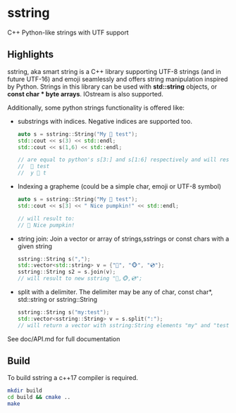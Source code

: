 # sstring
C++ Python-like strings with UTF support

## Highlights

sstring, aka smart string is a C++ library supporting UTF-8 strings (and in future UTF-16) and emoji seamlessly and offers string manipulation inspired by Python. Strings in this library can be used with **std::string** objects, or **const char * byte arrays**. IOstream is also supported. 

Additionally, some python strings functionality is offered like:
 * substrings with indices. Negative indices are supported too.
   ```C++
   auto s = sstring::String("My 🎃 test");
   std::cout << s(3) << std::endl;
   std::cout << s(1,6) << std::endl;
   
   // are equal to python's s[3:] and s[1:6] respectively and will result to:
   //  🎃 test
   //  y 🎃 t
   ```
 * Indexing a grapheme (could be a simple char, emoji or UTF-8 symbol)
   ```C++
   auto s = sstring::String("My 🎃 test");
   std::cout << s[3] << " Nice pumpkin!" << std::endl;
   
   // will result to:
   // 🎃 Nice pumpkin!
   ```
  * string join: Join a vector or array of strings,sstrings or const chars with a given string 
    ```C++
    sstring::String s(",");
    std::vector<std::string> v = {"🐼", "🐵", "💿"};
    sstring::String s2 = s.join(v);
    // will result to new sstring "🐼,🐵,💿";
    ```
  * split with a delimiter. The delimiter may be any of char, const char*, std::string or sstring::String
    ```C++
    sstring::String s("my:test");
    std::vector<sstring::String> v = s.split(":");
    // will return a vector with sstring:String elements "my" and "test"
    ```
  See doc/API.md for full documentation
        
## Build
To build sstring a c++17 compiler is required.

```bash
mkdir build
cd build && cmake ..
make
```
